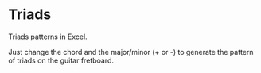 # Triads
Triads patterns in Excel.

Just change the chord and the major/minor (+ or -) to generate the pattern of triads on the guitar fretboard.
